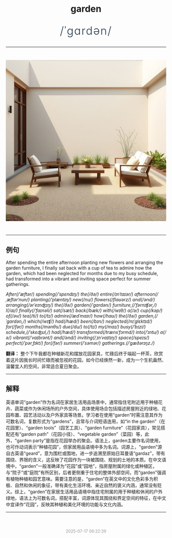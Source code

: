 <div align="center">

# garden

<div style="margin: 30px 0;">
<h1 style="font-size: 2.5em; font-weight: 300; letter-spacing: 2px; margin: 0; color: #2c3e50;">
/ˈgɑrdən/
</h1>
</div>

</div>

---

<div align="center" style="margin: 40px 0;">

![garden](images/garden.png)

</div>

---

## 例句

After spending the entire afternoon planting new flowers and arranging the garden furniture, I finally sat back with a cup of tea to admire how the garden, which had been neglected for months due to my busy schedule, had transformed into a vibrant and inviting space perfect for summer gatherings.

*After(/ˈæftər/) spending(/ˈspɛndɪŋ/) the(/ðə/) entire(/ɪnˈtaɪər/) afternoon(/ˌæftərˈnun/) planting(/ˈplæntɪŋ/) new(/nu/) flowers(/flaʊərz/) and(/ənd/) arranging(/ərˈeɪnʤɪŋ/) the(/ðə/) garden(/ˈgɑrdən/) furniture,(/ˈfərnɪʧər,/) I(/aɪ/) finally(/ˈfaɪnəli/) sat(/sæt/) back(/bæk/) with(/wɪθ/) a(/ə/) cup(/kəp/) of(/əv/) tea(/ti/) to(/tɪ/) admire(/ædˈmaɪr/) how(/haʊ/) the(/ðə/) garden,(/ˈgɑrdən,/) which(/wɪʧ/) had(/hæd/) been(/bɪn/) neglected(/nɪˈglɛktɪd/) for(/fər/) months(/mənθs/) due(/du/) to(/tɪ/) my(/maɪ/) busy(/ˈbɪzi/) schedule,(/ˈskɛʤʊl,/) had(/hæd/) transformed(/trænsˈfɔrmd/) into(/ˈɪntu/) a(/ə/) vibrant(/ˈvaɪbrənt/) and(/ənd/) inviting(/ˌɪnˈvaɪtɪŋ/) space(/speɪs/) perfect(/ˈpərˌfɪkt/) for(/fər/) summer(/ˈsəmər/) gatherings.(/ˈgæðərɪŋz./)*

**翻译：** 整个下午我都在种植新花和摆放花园家具，忙碌后终于端起一杯茶，欣赏着这片因我长时间忙碌而被忽视的花园，如今已经焕然一新，成为一个生机盎然、温馨宜人的空间，非常适合夏日聚会。

---

## 解释

英语单词“garden”作为名词在家居生活用品场景中，通常指住宅附近用于种植花卉、蔬菜或作为休闲场所的户外空间，具体使用场合包括描述房屋附近的绿地、花园布置、园艺活动以及户外家具等场景。学习者在使用“garden”时需注意其作为可数名词，复数形式为“gardens”，且常与介词短语连用，如“in the garden”（在花园里）、“garden tools”（园艺工具）、“garden furniture”（花园家具），常见搭配还有“garden path”（花园小径）、“vegetable garden”（菜园）等，此外，“garden party”是指在花园举办的聚会。语法上，garden主要作名词使用，也可作动词表示“种植花园”，但家居用品语境中多为名词。词源上，“garden”源自古英语“geard”，意为围栏或围地，进一步追溯至原始日耳曼语“gardaz”，带有围绕、界限的含义，这反映了花园作为一块被围绕、规划的土地的本质。在中文语境中，“garden”一般准确译为“花园”或“园地”，指房屋附属的绿化或种植区，与“院子”或“庭院”有所区别，后者更侧重于住宅的整体外部空间，而“garden”强调有植物种植和园艺意味。需要注意的是，“garden”在英文中的文化色彩多为积极、自然和休闲的象征，带有美化生活环境、亲近自然的褒义内涵，通常没有贬义。综上，“garden”在家居生活用品语境中指住宅附属的用于种植和休闲的户外绿地，语法上为可数名词，搭配丰富，词源体现其围绕和界定空间的特征，在中文中宜译作“花园”，反映其种植和美化环境的功能与文化内涵。


---

<div align="center" style="margin-top: 50px;">
<small style="color: #999; font-size: 0.9em;">2025-07-17 06:22:39</small>
</div>
